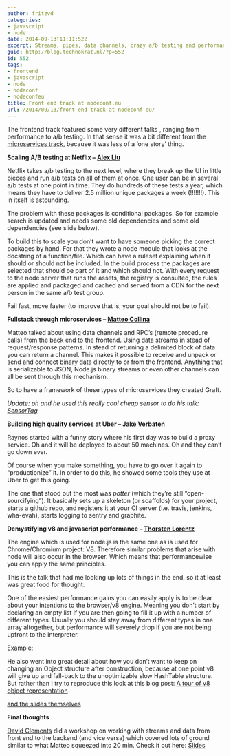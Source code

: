 ```yaml
---
author: fritzvd
categories:
- javascript
- node
date: 2014-09-13T11:11:52Z
excerpt: Streams, pipes, data channels, crazy a/b testing and performance
guid: http://blog.technokrat.nl/?p=552
id: 552
tags:
- frontend
- javascript
- node
- nodeconf
- nodeconfeu
title: Front end track at nodeconf.eu
url: /2014/09/13/front-end-track-at-nodeconf-eu/
---
```


The frontend track featured some very different talks , ranging from performance to a/b testing. In that sense it was a bit different from the <a href="http://blog.technokrat.nl/2014/09/12/microservices-track-summary-nodeconfeu/" title="Microservices Track summary #nodeconfeu" target="_blank">microservices track</a>, because it was less of a &#8216;one story&#8217; thing.

**Scaling A/B testing at Netflix &#8211; <a href="https://twitter.com/stinkydofu" title="@stinkydofu" target="_blank">Alex Liu</a>**
  
Netflix takes a/b testing to the next level, where they break up the UI in little pieces and run a/b tests on all of them at once. One user can be in several a/b tests at one point in time. They do hundreds of these tests a year, which means they have to deliver 2.5 million unique packages a week (!!!!!!!). This in itself is astounding. 

The problem with these packages is conditional packages. So for example search is updated and needs some old dependencies and some old dependencies (see slide below).
  


To build this to scale you don&#8217;t want to have someone picking the correct packages by hand. For that they wrote a node module that looks at the docstring of a function/file. Which can have a ruleset explaining when it should or should not be included. In the build process the packages are selected that should be part of it and which should not. With every request to the node server that runs the assets, the registry is consulted, the rules are applied and packaged and cached and served from a CDN for the next person in the same a/b test group.

Fail fast, move faster (to improve that is, your goal should not be to fail).

**Fullstack through microservices &#8211; <a href="https://twitter.com/matteocollina" title="@matteocollina" target="_blank">Matteo Collina</a>**

Matteo talked about using data channels and RPC&#8217;s (remote procedure calls) from the back end to the frontend. Using data streams in stead of request/response patterns. In stead of returning a delimited block of data you can return a channel. This makes it possible to receive and unpack or send and connect binary data directly to or from the frontend. Anything that is serializable to JSON, Node.js binary streams or even other channels can all be sent through this mechanism.

So to have a framework of these types of microservices they created Graft. 

_Update: oh and he used this really cool cheap sensor to do his talk: <a href="https://estore.ti.com/CC2541DK-SENSOR-CC2541-SensorTag-Development-Kit-P3192.aspx" title="SensorTag" target="_blank">SensorTag</a>_

**Building high quality services at Uber &#8211; <a href="https://twitter.com/raynos" title="@raynos" target="_blank">Jake Verbaten</a>**
  
Raynos started with a funny story where his first day was to build a proxy service. Oh and it will be deployed to about 50 machines. Oh and they can&#8217;t go down ever. 

Of course when you make something, you have to go over it again to &#8220;productionize&#8221; it. In order to do this, he showed some tools they use at Uber to get this going.

The one that stood out the most was _potter_ (which they&#8217;re still &#8220;open-sourcifying&#8221;). It basically sets up a skeleton (or scaffolds) for your project, starts a github repo, and registers it at your CI server (i.e. travis, jenkins, wha-evah), starts logging to sentry and graphite.

**Demystifying v8 and javascript performance &#8211; <a href="https://twitter.com/thlorenz" title="@thlorenz" target="_blank">Thorsten Lorentz</a>**
  
The engine which is used for node.js is the same one as is used for Chrome/Chromium project: V8. Therefore similar problems that arise with node will also occur in the browser. Which means that performancewise you can apply the same principles. 

This is the talk that had me looking up lots of things in the end, so it at least was great food for thought. 

One of the easiest performance gains you can easily apply is to be clear about your intentions to the browser/v8 engine. Meaning you don&#8217;t start by declaring an empty list if you are then going to fill it up with a number of different types. Usually you should stay away from different types in one array altogether, but performance will severely drop if you are not being upfront to the interpreter.
  
Example:
  


He also went into great detail about how you don&#8217;t want to keep on changing an Object structure after construction, because at one point v8 will give up and fall-back to the unoptimizable slow HashTable structure. But rather than I try to reproduce this look at this blog post: <a href="http://jayconrod.com/posts/52/a-tour-of-v8-object-representation" title="a-tour-of-v8-object-representation" target="_blank">A tour of v8 object representation</a>

<a href="http://thlorenz.github.io/talks/demystifying-v8/talk.pdf" title="slides" target="_blank">and the slides themselves</a>

**Final thoughts**
  
<a href="https://twitter.com/davidmarkclem" title="@davidmarkclem" target="_blank">David Clements</a> did a workshop on working with streams and data from front end to the backend (and vice versa) which covered lots of ground similar to what Matteo squeezed into 20 min. Check it out here: <a href="https://www.dropbox.com/sh/9ra61cq9qgpxyx0/AACXumrkWesFs7jrhI4uUEula/slides.pdf?dl=0" title="back to the frontend" target="_blank">Slides</a>